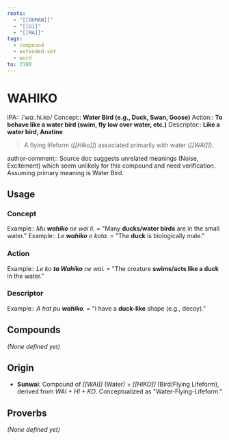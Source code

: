 ```yaml
---
roots:
  - "[[OUMAN]]"
  - "[[U]]"
  - "[[MA]]"
tags:
  - compound
  - extended-set
  - word
to: 2100
---
```


# WAHIKO

IPA::				/ˈwɑː.hi.ko/
Concept::		**Water Bird (e.g., Duck, Swan, Goose)**
Action::		**To behave like a water bird (swim, fly low over water, etc.)**
Descriptor::	**Like a water bird, Anatine**

> A flying lifeform (*[[Hiko]]*) associated primarily with water (*[[WAI]]*).

author-comment:: Source doc suggests unrelated meanings (Noise, Excitement) which seem unlikely for this compound and need verification. Assuming primary meaning is Water Bird.

## Usage
### Concept
Example::   *Mu **wahiko** ne wai li.* = "Many **ducks/water birds** are in the small water."
Example::   *Le **wahiko** o kota.* = "The **duck** is biologically male."

### Action
Example::   *Le ko **ta Wahiko** ne wai.* = "The creature **swims/acts like a duck** in the water."

### Descriptor
Example::   *A hat pu **wahiko**.* = "I have a **duck-like** shape (e.g., decoy)."

## Compounds
*(None defined yet)*

## Origin
*   **Sunwai**: Compound of *[[WAI]]* (Water) + *[[HIKO]]* (Bird/Flying Lifeform), derived from *WAI + HI + KO*. Conceptualized as "Water-Flying-Lifeform."

## Proverbs
*(None defined yet)*
